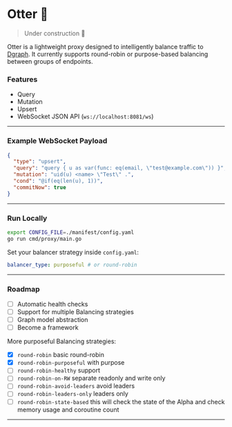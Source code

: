 # Otter 🦦

> Under construction 🚧

Otter is a lightweight proxy designed to intelligently balance traffic to [Dgraph](https://dgraph.io). It currently supports round-robin or purpose-based balancing between groups of endpoints.

### Features

-  Query
-  Mutation
-  Upsert
-  WebSocket JSON API (`ws://localhost:8081/ws`)

---

### Example WebSocket Payload

```json
{
  "type": "upsert",
  "query": "query { u as var(func: eq(email, \"test@example.com\")) }",
  "mutation": "uid(u) <name> \"Test\" .",
  "cond": "@if(eq(len(u), 1))",
  "commitNow": true
}
```

---

### Run Locally

```bash
export CONFIG_FILE=./manifest/config.yaml
go run cmd/proxy/main.go
```

Set your balancer strategy inside `config.yaml`:

```yaml
balancer_type: purposeful # or round-robin
```

---

###  Roadmap

- [ ] Automatic health checks
- [ ] Support for multiple Balancing strategies
- [ ] Graph model abstraction
- [ ] Become a framework

More purposeful Balancing strategies:
- [x] `round-robin` basic round-robin
- [x] `round-robin-purposeful` with purpose
- [ ] `round-robin-healthy` support
- [ ] `round-robin-on-RW` separate readonly and write only
- [ ] `round-robin-avoid-leaders` avoid leaders
- [ ] `round-robin-leaders-only` leaders only
- [ ] `round-robin-state-based` this will check the state of the Alpha and check memory usage and coroutine count
---